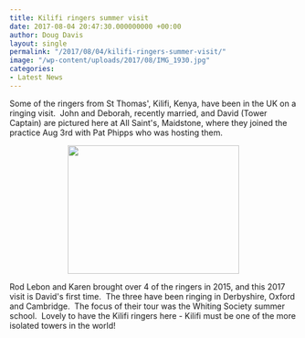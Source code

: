 ```yaml
---
title: Kilifi ringers summer visit
date: 2017-08-04 20:47:30.000000000 +00:00
author: Doug Davis
layout: single
permalink: "/2017/08/04/kilifi-ringers-summer-visit/"
image: "/wp-content/uploads/2017/08/IMG_1930.jpg"
categories:
- Latest News
---
```

Some of the ringers from St Thomas&apos;, Kilifi, Kenya, have been in the UK on a ringing visit.  John and Deborah, recently married, and David (Tower Captain) are pictured here at All Saint&apos;s, Maidstone, where they joined the practice Aug 3rd with Pat Phipps who was hosting them.

<p style="text-align: center;">
  <a href="https://cccbr.org.uk/wp-content/uploads/2017/08/IMG_1930.jpg"><img loading="lazy" class="alignnone size-medium wp-image-10876" src="https://cccbr.org.uk/wp-content/uploads/2017/08/IMG_1930-300x225.jpg" alt="" width="300" height="225" srcset="https://cccbr.org.uk/wp-content/uploads/2017/08/IMG_1930-300x225.jpg 300w, https://cccbr.org.uk/wp-content/uploads/2017/08/IMG_1930-768x576.jpg 768w, https://cccbr.org.uk/wp-content/uploads/2017/08/IMG_1930-1024x768.jpg 1024w, https://cccbr.org.uk/wp-content/uploads/2017/08/IMG_1930-600x450.jpg 600w" sizes="(max-width: 300px) 100vw, 300px" /></a>
</p>

Rod Lebon and Karen brought over 4 of the ringers in 2015, and this 2017 visit is David&apos;s first time.  The three have been ringing in Derbyshire, Oxford and Cambridge.  The focus of their tour was the Whiting Society summer school.  Lovely to have the Kilifi ringers here - Kilifi must be one of the more isolated towers in the world!
